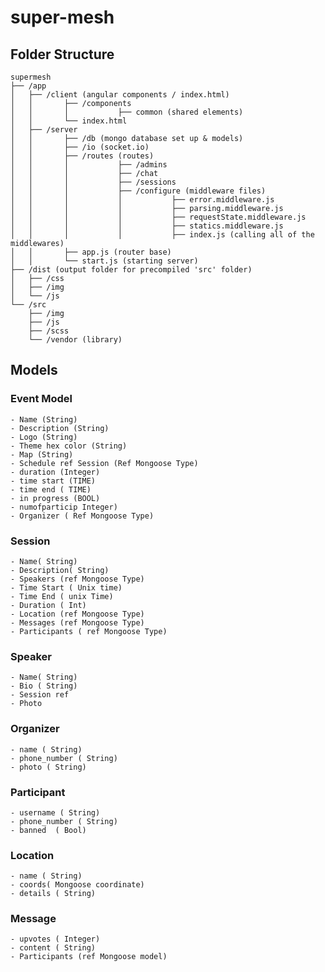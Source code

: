 # super-mesh

## Folder Structure
```
supermesh
├── /app
│   ├── /client (angular components / index.html)
│   │       ├── /components
│   │       │           ├── common (shared elements)
│   │       └── index.html
│   ├── /server
│   │       ├── /db (mongo database set up & models)
│   │       ├── /io (socket.io)
│   │       ├── /routes (routes)
│   │       │           ├── /admins
│   │       │           ├── /chat
│   │       │           ├── /sessions
│   │       │           ├── /configure (middleware files)
│   │       │           │           ├── error.middleware.js
│   │       │           │           ├── parsing.middleware.js
│   │       │           │           ├── requestState.middleware.js
│   │       │           │           ├── statics.middleware.js
│   │       │           │           ├── index.js (calling all of the middlewares)
│   │       ├── app.js (router base)
│   │       └── start.js (starting server)
├── /dist (output folder for precompiled 'src' folder)
│   ├── /css
│   ├── /img
│   └── /js
└── /src
    ├── /img
    ├── /js
    ├── /scss
    └── /vendor (library)
```

## Models

### Event Model
    - Name (String)
    - Description (String)
    - Logo (String)
    - Theme hex color (String)
    - Map (String)
    - Schedule ref Session (Ref Mongoose Type)
    - duration (Integer)
    - time start (TIME)
    - time end ( TIME)
    - in progress (BOOL)
    - numofparticip Integer)
    - Organizer ( Ref Mongoose Type)
    
    
### Session
    - Name( String)
    - Description( String)
    - Speakers (ref Mongoose Type)
    - Time Start ( Unix time)
    - Time End ( unix Time)
    - Duration ( Int)
    - Location (ref Mongoose Type)
    - Messages (ref Mongoose Type)
    - Participants ( ref Mongoose Type)
    
    
### Speaker
    - Name( String)
    - Bio ( String)
    - Session ref
    - Photo

### Organizer
    - name ( String)
    - phone_number ( String)
    - photo ( String)
    
### Participant
    - username ( String)
    - phone_number ( String)
    - banned  ( Bool)
   
### Location
    - name ( String)
    - coords( Mongoose coordinate)
    - details ( String)
    
### Message
    - upvotes ( Integer)
    - content ( String)
    - Participants (ref Mongoose model)
    
    